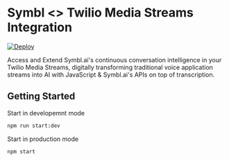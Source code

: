 # Symbl <> Twilio Media Streams Integration

[![Deploy](https://www.herokucdn.com/deploy/button.svg)](https://heroku.com/deploy?template=https://github.com/symblai/symbl-twilio-media-streams-integration/tree/main&env[PORT]=3000)

Access and Extend Symbl.ai's continuous conversation intelligence in your Twilio Media Streams, digitally transforming traditional voice application streams into AI with JavaScript & Symbl.ai's APIs on top of transcription.

## Getting Started

Start in developemnt mode

```bash
npm run start:dev
```

Start in production mode

```bash
npm start
```
